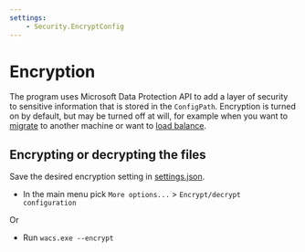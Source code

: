 ```yaml
---
settings:
    - Security.EncryptConfig
---
```

# Encryption
The program uses Microsoft Data Protection API to add a layer of security to sensitive information that is stored in the `ConfigPath`. Encryption is turned on by default, but may be turned off at will, for example when you want to [migrate](/manual/migration) to another machine or want to [load balance](/manual/advanced-use/load-balancing).

## Encrypting or decrypting the files
Save the desired encryption setting in [settings.json](/reference/settings).

- In the main menu pick `More options...` > `Encrypt/decrypt configuration`

Or 

- Run `wacs.exe ‑‑encrypt`
